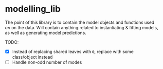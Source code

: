 # modelling_lib

The point of this library is to contain the model objects and functions used *on* on the data.
Will contain anything related to instantiating & fitting models, as well as generating model predictions.

TODO:

- [x] Instead of replacing shared leaves with `0`, replace with some class/object instead
- [ ] Handle non-odd number of modes
